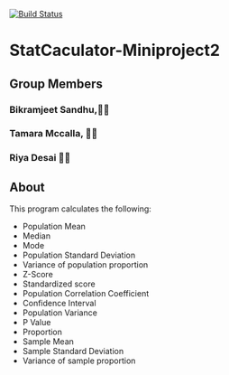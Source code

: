 [![Build Status](https://travis-ci.org/tmccalla777/StatCaculator-Miniproject2.svg?branch=master)](https://travis-ci.org/tmccalla777/StatCaculator-Miniproject2)

# StatCaculator-Miniproject2


## Group Members
### Bikramjeet Sandhu,:man_student:
### Tamara Mccalla, :woman_student:
### Riya Desai :woman_student:

## About 
This program calculates the following:

- Population Mean
- Median
- Mode
- Population Standard Deviation
- Variance of population proportion
- Z-Score
- Standardized score
- Population Correlation Coefficient
- Confidence Interval
- Population Variance
- P Value
- Proportion
- Sample Mean
- Sample Standard Deviation
- Variance of sample proportion
